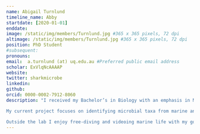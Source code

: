 ```yaml
---
name: Abigail Turnlund
timeline_name: Abby
startdate: [2020-01-01]
enddate: 
image: /static/img/members/Turnlund.jpg #365 x 365 pixels, 72 dpi
altimage: /static/img/members/Turnlund.jpg #365 x 365 pixels, 72 dpi
position: PhD Student
#subsequent: 
pronouns: 
email:  a.turnlund (at) uq.edu.au #Preferred public email address
scholar: ExVlqNcAAAAP
website:
twitter: sharkmicrobe
linkedin: 
github: 
orcid: 0000-0002-7912-8060
description: "I received my Bachelor’s in Biology with an emphasis in Marine Biology at San Diego State University (USA) in 2019. I completed my Honor’s project, characterizing the skin microbiome taxonomy and functional composition of whale sharks (Rhincodon typus), under Dr. Elizabeth Dinsdale’s supervision during my final year.  

My current project focuses on identifying microbial taxa from marine and Crustose Coralline Algae biofilms that induce or inhibit coral larval settlement. This work aims to aid reef restoration coral larval sexual propagation efforts by improving coral larval settlement in aquaculture for a variety of Great Barrier Reef coral species. 

Outside the lab I enjoy free-diving and videoing marine life with my gopro (preferably, sharks), but my dream is to one day dive with a Mola Mola and in the Monterey Bay Aquarium kelp tank. When I’m not in the water, I try to travel and read as much as I can. "
---
```

